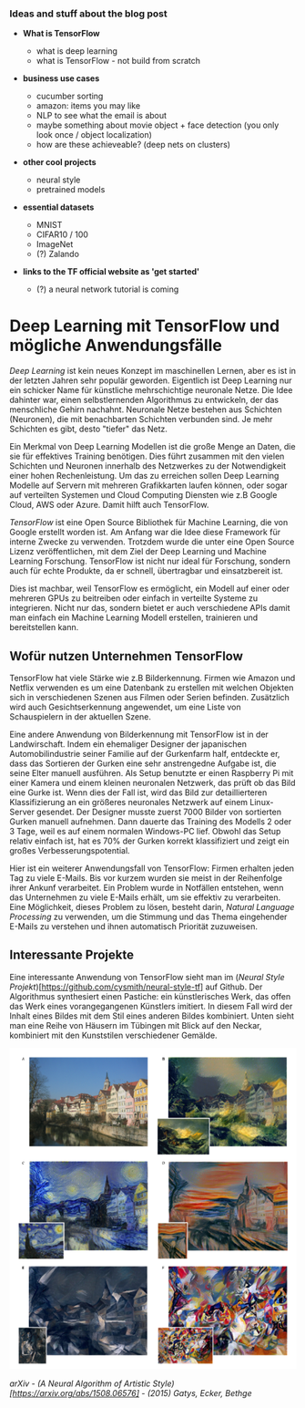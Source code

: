 ### Ideas and stuff about the blog post
- **What is TensorFlow**
  - what is deep learning
  - what is TensorFlow - not build from scratch

- **business use cases**
  - cucumber sorting
  - amazon: items you may like
  - NLP to see what the email is about
  - maybe something about movie object + face detection (you only look once / object localization)
  - how are these achieveable? (deep nets on clusters)

- **other cool projects**
  - neural style
  - pretrained models

- **essential datasets**
  - MNIST
  - CIFAR10 / 100
  - ImageNet
  - (?) Zalando

- **links to the TF official website as 'get started'**
  - (?) a neural network tutorial is coming

# Deep Learning mit TensorFlow und mögliche Anwendungsfälle
*Deep Learning* ist kein neues Konzept im maschinellen Lernen, aber es ist in der letzten Jahren sehr populär geworden. Eigentlich ist Deep Learning nur ein schicker Name für künstliche mehrschichtige neuronale Netze. Die Idee dahinter war, einen selbstlernenden Algorithmus zu entwickeln, der das menschliche Gehirn nachahnt. Neuronale Netze bestehen aus Schichten (Neuronen), die mit benachbarten Schichten verbunden sind. Je mehr Schichten es gibt, desto "tiefer" das Netz.

Ein Merkmal von Deep Learning Modellen ist die große Menge an Daten, die sie für effektives Training benötigen. Dies führt zusammen mit den vielen Schichten und Neuronen innerhalb des Netzwerkes zu der Notwendigkeit einer hohen Rechenleistung. Um das zu erreichen sollen Deep Learning Modelle auf Servern mit mehreren Grafikkarten laufen können, oder sogar auf verteilten Systemen und Cloud Computing Diensten wie z.B Google Cloud, AWS oder Azure. Damit hilft auch TensorFlow.

*TensorFlow* ist eine Open Source Bibliothek für Machine Learning, die von Google erstellt worden ist. Am Anfang war die Idee diese Framework für interne Zwecke zu verwenden. Trotzdem wurde die unter eine Open Source Lizenz veröffentlichen, mit dem Ziel der Deep Learning und Machine Learning Forschung. TensorFlow ist nicht nur ideal für Forschung, sondern auch für echte Produkte, da er schnell, übertragbar und einsatzbereit ist.

Dies ist machbar, weil TensorFlow es ermöglicht, ein Modell auf einer oder mehreren GPUs zu beitreiben oder einfach in verteilte Systeme zu integrieren. Nicht nur das, sondern bietet er auch verschiedene APIs damit man einfach ein Machine Learning Modell erstellen, trainieren und bereitstellen kann.

## Wofür nutzen Unternehmen TensorFlow
TensorFlow hat viele Stärke wie z.B Bilderkennung. Firmen wie Amazon und Netflix verwenden es um eine Datenbank zu erstellen mit welchen Objekten sich in verschiedenen Szenen aus Filmen oder Serien befinden. Zusätzlich wird auch Gesichtserkennung angewendet, um eine Liste von Schauspielern in der aktuellen Szene.

Eine andere Anwendung von Bilderkennung mit TensorFlow ist in der Landwirschaft. Indem ein ehemaliger Designer der japanischen Automobilindustrie seiner Familie auf der Gurkenfarm half, entdeckte er, dass das Sortieren der Gurken eine sehr anstrengedne Aufgabe ist, die seine Elter manuell ausführen. Als Setup benutzte er einen Raspberry Pi mit einer Kamera und einem kleinen neuronalen Netzwerk, das prüft ob das Bild eine Gurke ist. Wenn dies der Fall ist, wird das Bild zur detaillierteren Klassifizierung an ein größeres neuronales Netzwerk auf einem Linux-Server gesendet. Der Designer musste zuerst 7000 Bilder von sortierten Gurken manuell aufnehmen. Dann dauerte das Training des Modells 2 oder 3 Tage, weil es auf einem normalen Windows-PC lief. Obwohl das Setup relativ einfach ist, hat es 70% der Gurken korrekt klassifiziert und zeigt ein großes Verbesserungspotential.

Hier ist ein weiterer Anwendungsfall von TensorFlow: Firmen erhalten jeden Tag zu viele E-Mails. Bis vor kurzem wurden sie meist in der Reihenfolge ihrer Ankunf verarbeitet. Ein Problem wurde in Notfällen entstehen, wenn das Unternehmen zu viele E-Mails erhält, um sie effektiv zu verarbeiten. Eine Möglichkeit, dieses Problem zu lösen, besteht darin, *Natural Language Processing* zu verwenden, um die Stimmung und das Thema eingehender E-Mails zu verstehen und ihnen automatisch Priorität zuzuweisen.

## Interessante Projekte
Eine interessante Anwendung von TensorFlow sieht man im (*Neural Style Projekt*)[https://github.com/cysmith/neural-style-tf] auf Github. Der Algorithmus synthesiert einen Pastiche: ein künstlerisches Werk, das offen das Werk eines vorangegangenen Künstlers imitiert. In diesem Fall wird der Inhalt eines Bildes mit dem Stil eines anderen Bildes kombiniert. Unten sieht man eine Reihe von Häusern im Tübingen mit Blick auf den Neckar, kombiniert mit den Kunststilen verschiedener Gemälde.

![neural style example](images/neural_style.png)

*arXiv - (A Neural Algorithm of Artistic Style)[https://arxiv.org/abs/1508.06576] - (2015) Gatys, Ecker, Bethge*


